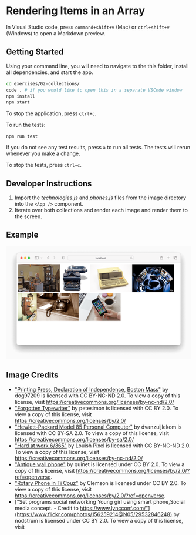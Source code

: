 # Rendering Items in an Array

In Visual Studio code, press `command+shift+v` (Mac) or `ctrl+shift+v` (Windows) to open a Markdown preview.

## Getting Started

Using your command line, you will need to navigate to the this folder, install all dependencies, and start the app.

```bash
cd exercises/02-collections/
code . # if you would like to open this in a separate VSCode window
npm install
npm start
```

To stop the application, press `ctrl+c`.

To run the tests:

```shell
npm run test
```

If you do not see any test results, press `a` to run all tests. The tests will rerun whenever you make a change.

To stop the tests, press `ctrl+c`.

## Developer Instructions

1. Import the _technologies.js_ and _phones.js_ files from the image directory into the `<App />` component.
2. Iterate over both collections and render each image and render them to the screen.

## Example

![](demo.png)

## Image Credits

- ["Printing Press, Declaration of Independence, Boston Mass"](https://search.creativecommons.org/photos/844b7232-1876-4746-9294-527c101c6de0) by dog97209 is licensed with CC BY-NC-ND 2.0. To view a copy of this license, visit https://creativecommons.org/licenses/by-nc-nd/2.0/
- ["Forgotten Typewriter"](https://search.creativecommons.org/photos/52e765c1-869d-428f-ae5a-99d6102b18ca) by petesimon is licensed with CC BY 2.0. To view a copy of this license, visit https://creativecommons.org/licenses/by/2.0/
- ["Hewlett-Packard Model 85 Personal Computer"](https://search.creativecommons.org/photos/0dd6fd7a-0d3d-4110-a390-d37046d27c09) by dvanzuijlekom is licensed with CC BY-SA 2.0. To view a copy of this license, visit https://creativecommons.org/licenses/by-sa/2.0/
- ["Hard at work 6/365"](https://search.creativecommons.org/photos/b878e4d7-47b3-4223-9981-7f9304b6086f) by Louish Pixel is licensed with CC BY-NC-ND 2.0. To view a copy of this license, visit https://creativecommons.org/licenses/by-nc-nd/2.0/
- ["Antique wall phone"](https://www.flickr.com/photos/91994044@N00/43826086661) by quinet is licensed under CC BY 2.0. To view a copy of this license, visit https://creativecommons.org/licenses/by/2.0/?ref=openverse.
- ["Rotary Phone in Ti Couz"](https://www.flickr.com/photos/36039505@N00/1436934834) by Clemson is licensed under CC BY 2.0. To view a copy of this license, visit https://creativecommons.org/licenses/by/2.0/?ref=openverse.
- ["Set programs social networking Young girl using smart phone,Social media concept. - Credit to https://www.lyncconf.com/"](https://www.flickr.com/photos/156259214@N05/29532846248) by nodstrum is licensed under CC BY 2.0. To view a copy of this license, visit
